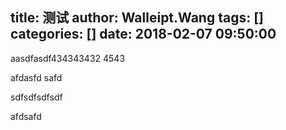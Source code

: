 title: 测试
author: Walleipt.Wang
tags: []
categories: []
date: 2018-02-07 09:50:00
---
aasdfasdf434343432
4543

afdasfd
safd

sdfsdfsdfsdf

afdsafd